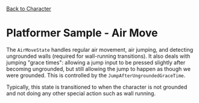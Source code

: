 

[Back to Character](../character.md)

# Platformer Sample - Air Move

The `AirMoveState` handles regular air movement, air jumping, and detecting ungrounded walls (required for wall-running transitions). It also deals with jumping "grace times": allowing a jump input to be pressed slightly after becoming ungrounded, but still allowing the jump to happen as though we were grounded. This is controlled by the `JumpAfterUngroundedGraceTime`.

Typically, this state is transitioned to when the character is not grounded and not doing any other special action such as wall running.